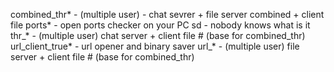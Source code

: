 combined_thr* - (multiple user) - chat sevrer + file server combined + client file
ports* - open ports checker on your PC
sd - nobody knows what is it
thr_* - (multiple user) chat server + client file  # (base for combined_thr)
url_client_true* - url opener and binary saver
url_* - (multiple user) file server + client file  # (base for combined_thr)
